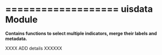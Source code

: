 ===================
uisdata Module
===================

**Contains functions to select multiple indicators, merge their labels and metadata.**

XXXX ADD details XXXXXX